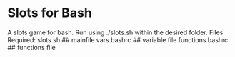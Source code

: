 # Slots for Bash

A slots game for bash.
Run using ./slots.sh within the desired folder.
Files Required:
	 slots.sh ##	mainfile
	 vars.bashrc ## variable file
	 functions.bashrc ## functions file
	 